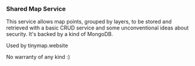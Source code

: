 ### Shared Map Service

This service allows map points, grouped by layers, to be stored and retrieved with a basic CRUD service and some unconventional ideas about security. It's backed by a kind of MongoDB. 

Used by tinymap.website

No warranty of any kind :)
